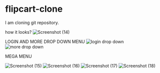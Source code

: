 # flipcart-clone
I am cloning git repository.

how it looks?
![Screenshot (14)](https://user-images.githubusercontent.com/42850214/95014380-4788a600-05fb-11eb-8706-e998ceece9b8.png)

LOGIN AND MORE DROP DOWN MENU
![login drop down](https://user-images.githubusercontent.com/42850214/95014841-7b18ff80-05fe-11eb-83d5-9734447f83b7.png)
![more drop down](https://user-images.githubusercontent.com/42850214/95014847-82d8a400-05fe-11eb-9aae-8b41b32c3862.png)

MEGA MENU


![Screenshot (15)](https://user-images.githubusercontent.com/42850214/95014892-d6e38880-05fe-11eb-86ac-b640872171de.png)
![Screenshot (16)](https://user-images.githubusercontent.com/42850214/95014894-da770f80-05fe-11eb-8a2d-7f0dfa175ef8.png)
![Screenshot (17)](https://user-images.githubusercontent.com/42850214/95014896-dcd96980-05fe-11eb-8637-48591df192cf.png)
![Screenshot (18)](https://user-images.githubusercontent.com/42850214/95014900-df3bc380-05fe-11eb-83ef-86bddb60a010.png)

